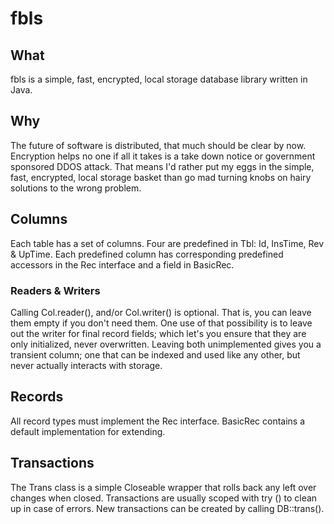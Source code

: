 # fbls

## What
fbls is a simple, fast, encrypted, local storage database library written in Java.

## Why
The future of software is distributed, that much should be clear by now. 
Encryption helps no one if all it takes is a take down notice or government 
sponsored DDOS attack. That means I'd rather put my eggs in the simple, fast,
encrypted, local storage basket than go mad turning knobs on hairy solutions to
the wrong problem.

## Columns
Each table has a set of columns. Four are predefined in Tbl: Id, InsTime, 
Rev & UpTime. Each predefined column has corresponding predefined accessors in 
the Rec interface and a field in BasicRec.

### Readers & Writers
Calling Col.reader(), and/or Col.writer() is optional. That is, you can leave them
empty if you don't need them. One use of that possibility is to leave
out the writer for final record fields; which let's you ensure that they are
only initialized, never overwritten. Leaving both unimplemented gives you a 
transient column; one that can be indexed and used like any other, but never 
actually interacts with storage.

## Records
All record types must implement the Rec interface. BasicRec contains a default
implementation for extending.

## Transactions
The Trans class is a simple Closeable wrapper that rolls back any left over
changes when closed. Transactions are usually scoped with try () to clean 
up in case of errors. New transactions can be created by calling DB::trans(). 